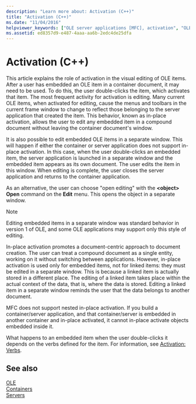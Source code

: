 ```yaml
---
description: "Learn more about: Activation (C++)"
title: "Activation (C++)"
ms.date: "11/04/2016"
helpviewer_keywords: ["OLE server applications [MFC], activation", "OLE items [MFC], visual editing", "activation [MFC]", "OLE [MFC], in-place activation", "OLE [MFC], activation", "in-place activation, embedded and linked items", "activating objects", "visual editing, activation", "visual editing", "documents [MFC], OLE", "embedded objects [MFC]", "OLE [MFC], editing", "in-place activation", "activation [MFC], embedded OLE items", "OLE activation [MFC]"]
ms.assetid: ed8357d9-e487-4aaa-aa6b-2edc4de25dfa
---
```

# Activation (C++)

This article explains the role of activation in the visual editing of OLE items. After a user has embedded an OLE item in a container document, it may need to be used. To do this, the user double-clicks the item, which activates that item. The most frequent activity for activation is editing. Many current OLE items, when activated for editing, cause the menus and toolbars in the current frame window to change to reflect those belonging to the server application that created the item. This behavior, known as in-place activation, allows the user to edit any embedded item in a compound document without leaving the container document's window.

It is also possible to edit embedded OLE items in a separate window. This will happen if either the container or server application does not support in-place activation. In this case, when the user double-clicks an embedded item, the server application is launched in a separate window and the embedded item appears as its own document. The user edits the item in this window. When editing is complete, the user closes the server application and returns to the container application.

As an alternative, the user can choose "open editing" with the **\<object> Open** command on the **Edit** menu. This opens the object in a separate window.

> [!NOTE]
> Editing embedded items in a separate window was standard behavior in version 1 of OLE, and some OLE applications may support only this style of editing.

In-place activation promotes a document-centric approach to document creation. The user can treat a compound document as a single entity, working on it without switching between applications. However, in-place activation is used only for embedded items, not for linked items: they must be edited in a separate window. This is because a linked item is actually stored in a different place. The editing of a linked item takes place within the actual context of the data, that is, where the data is stored. Editing a linked item in a separate window reminds the user that the data belongs to another document.

MFC does not support nested in-place activation. If you build a container/server application, and that container/server is embedded in another container and in-place activated, it cannot in-place activate objects embedded inside it.

What happens to an embedded item when the user double-clicks it depends on the verbs defined for the item. For information, see [Activation: Verbs](activation-verbs.md).

## See also

[OLE](ole-in-mfc.md)<br/>
[Containers](containers.md)<br/>
[Servers](servers.md)
